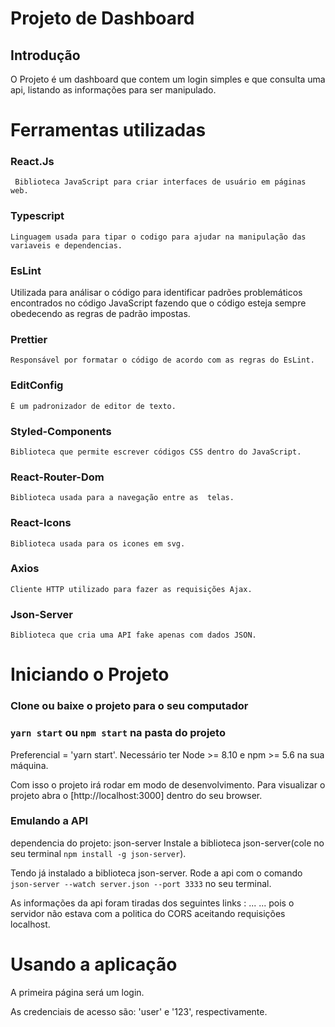 # Projeto de Dashboard

  ## Introdução
  O Projeto é um dashboard que contem um login simples e que consulta uma api, listando as informações para ser manipulado.

# Ferramentas utilizadas

  ### React.Js
     Biblioteca JavaScript para criar interfaces de usuário em páginas web.
  ### Typescript
    Linguagem usada para tipar o codigo para ajudar na manipulação das variaveis e dependencias.
  ### EsLint
  Utilizada para análisar o código para identificar padrões problemáticos encontrados no código JavaScript fazendo que o código esteja sempre obedecendo as regras de padrão impostas.
  ### Prettier
    Responsável por formatar o código de acordo com as regras do EsLint.
  ### EditConfig
    É um padronizador de editor de texto.
  ### Styled-Components
    Biblioteca que permite escrever códigos CSS dentro do JavaScript.
  ### React-Router-Dom
    Biblioteca usada para a navegação entre as  telas.
  ### React-Icons
    Biblioteca usada para os icones em svg.
  ### Axios
    Cliente HTTP utilizado para fazer as requisições Ajax.
  ### Json-Server
    Biblioteca que cria uma API fake apenas com dados JSON.


# Iniciando o Projeto

### Clone ou baixe o projeto para o seu computador

### `yarn start` ou `npm start` na pasta do projeto
  Preferencial = 'yarn start'.
  Necessário ter Node >= 8.10 e npm >= 5.6 na sua máquina.

  Com isso o projeto irá rodar em modo de desenvolvimento.
  Para visualizar o projeto abra o [http://localhost:3000] dentro do seu browser.

### Emulando a API
  dependencia do projeto: json-server
  Instale a biblioteca json-server(cole no seu terminal `npm install -g json-server`).

  Tendo já instalado a biblioteca json-server.
  Rode a api com o comando `json-server --watch server.json --port 3333` no seu terminal.

  As informações da api foram tiradas dos seguintes links :
 ...
 ...
  pois o servidor não estava com a politica do CORS aceitando requisições localhost.

  # Usando a aplicação
  A primeira página será um login.

  As credenciais de acesso são:
    'user' e '123', respectivamente.
